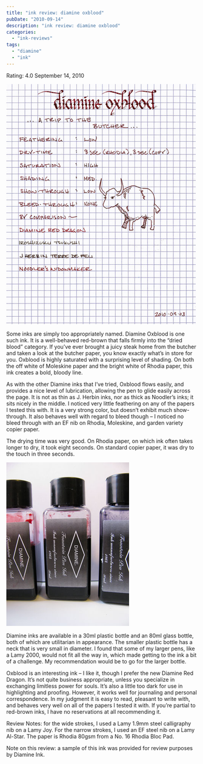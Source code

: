 ```yaml
---
title: "ink review: diamine oxblood"
pubDate: "2010-09-14"
description: "ink review: diamine oxblood"
categories:
  - "ink-reviews"
tags:
  - "diamine"
  - "ink"
---
```


Rating: 4.0
September 14, 2010

![](diamine-oxblood.jpg)

Some inks are simply too appropriately named. Diamine Oxblood is one such ink. It is a well-behaved red-brown that falls firmly into the “dried blood” category. If you’ve ever brought a juicy steak home from the butcher and taken a look at the butcher paper, you know exactly what’s in store for you. Oxblood is highly saturated with a surprising level of shading. On both the off white of Moleskine paper and the bright white of Rhodia paper, this ink creates a bold, bloody line.

As with the other Diamine inks that I’ve tried, Oxblood flows easily, and provides a nice level of lubrication, allowing the pen to glide easily across the page. It is not as thin as J. Herbin inks, nor as thick as Noodler’s inks; it sits nicely in the middle. I noticed very little feathering on any of the papers I tested this with. It is a very strong color, but doesn’t exhibit much show-through. It also behaves well with regard to bleed though – I noticed no bleed through with an EF nib on Rhodia, Moleskine, and garden variety copier paper.

The drying time was very good. On Rhodia paper, on which ink often takes longer to dry, it took eight seconds. On standard copier paper, it was dry to the touch in three seconds.

![](diamine-oxblood-bottle.jpg)

Diamine inks are available in a 30ml plastic bottle and an 80ml glass bottle, both of which are utilitarian in appearance. The smaller plastic bottle has a neck that is very small in diameter. I found that some of my larger pens, like a Lamy 2000, would not fit all the way in, which made getting to the ink a bit of a challenge. My recommendation would be to go for the larger bottle.

Oxblood is an interesting ink – I like it, though I prefer the new Diamine Red Dragon. It’s not quite business appropriate, unless you specialize in exchanging limitless power for souls. It’s also a little too dark for use in highlighting and proofing. However, it works well for journaling and personal correspondence. In my judgment it is easy to read, pleasant to write with, and behaves very well on all of the papers I tested it with. If you’re partial to red-brown inks, I have no reservations at all recommending it.

Review Notes: for the wide strokes, I used a Lamy 1.9mm steel calligraphy nib on a Lamy Joy. For the narrow strokes, I used an EF steel nib on a Lamy Al-Star. The paper is Rhodia 80gsm from a No. 16 Rhodia Bloc Pad.

Note on this review: a sample of this ink was provided for review purposes by Diamine Ink.
